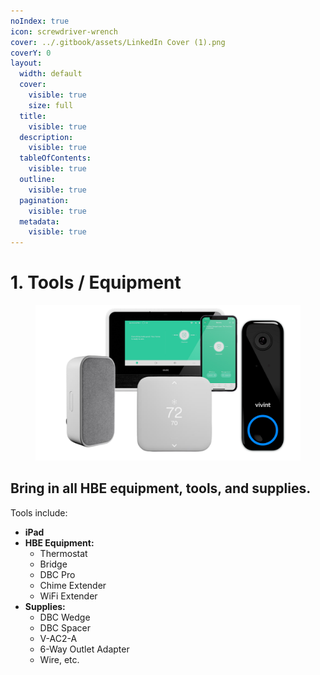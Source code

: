 ```yaml
---
noIndex: true
icon: screwdriver-wrench
cover: ../.gitbook/assets/LinkedIn Cover (1).png
coverY: 0
layout:
  width: default
  cover:
    visible: true
    size: full
  title:
    visible: true
  description:
    visible: true
  tableOfContents:
    visible: true
  outline:
    visible: true
  pagination:
    visible: true
  metadata:
    visible: true
---
```


# 1. Tools / Equipment

<div align="left"><figure><img src="../.gitbook/assets/Home Base Essentials Training.png" alt="" width="563"><figcaption></figcaption></figure></div>

## Bring in all HBE equipment, tools, and supplies.

Tools include:

* **iPad**
* **HBE Equipment:**
  * Thermostat
  * Bridge
  * DBC Pro
  * Chime Extender
  * WiFi Extender
* **Supplies:**
  * DBC Wedge
  * DBC Spacer
  * V-AC2-A
  * 6-Way Outlet Adapter
  * Wire, etc.

